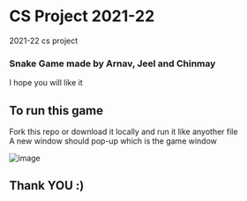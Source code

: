# CS Project 2021-22
2021-22 cs project
### Snake Game made by Arnav, Jeel and Chinmay ###
I hope you will like it

## To run this game ##
Fork this repo or download it locally and run it like anyother file <br/>
A new window should pop-up which is the game window 

![image](https://user-images.githubusercontent.com/72515652/151769054-fb998b66-1c7c-48ff-8166-ca970c538649.png)


## Thank YOU :) ##
